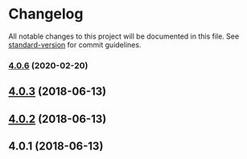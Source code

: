 # Changelog

All notable changes to this project will be documented in this file. See [standard-version](https://github.com/conventional-changelog/standard-version) for commit guidelines.

### [4.0.6](https://github.com/sndyuk/mangle-css-class-webpack-plugin/compare/v4.0.5...v4.0.6) (2020-02-20)

<a name="4.0.3"></a>
## [4.0.3](https://github.com/sndyuk/mangle-css-class-webpack-plugin/compare/v4.0.2...v4.0.3) (2018-06-13)



<a name="4.0.2"></a>
## [4.0.2](https://github.com/sndyuk/mangle-css-class-webpack-plugin/compare/v4.0.1...v4.0.2) (2018-06-13)



<a name="4.0.1"></a>
## 4.0.1 (2018-06-13)
